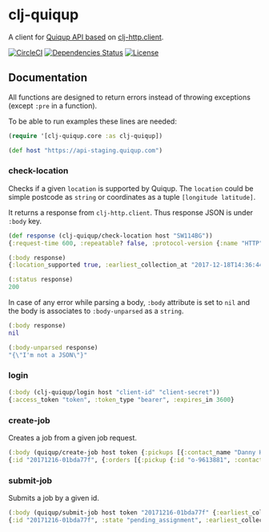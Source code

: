 clj-quiqup
==========

A client for [Quiqup API based](https://api-docs.quiqup.com) on [clj-http.client](https://clojars.org/clj-http).

[![CircleCI](https://circleci.com/gh/Flexiana/clj-quiqup.svg?style=svg)](https://circleci.com/gh/Flexiana/clj-quiqup)
[![Dependencies Status](https://jarkeeper.com/flexiana/clj-quiqup/status.png)](https://jarkeeper.com/flexiana/clj-quiqup)
[![License](https://img.shields.io/badge/MIT-Clause-blue.svg)](https://opensource.org/licenses/MIT)


Documentation
-------------

All functions are designed to return errors instead of throwing exceptions (except `:pre` in a function).

To be able to run examples these lines are needed:

```clojure
(require '[clj-quiqup.core :as clj-quiqup])

(def host "https://api-staging.quiqup.com")
```

### check-location
Checks if a given `location` is supported by Quiqup. The `location` could be simple postcode as `string` or
 coordinates as a tuple `[longitude latitude]`.

It returns a response from `clj-http.client`. Thus response JSON is under `:body` key.

```clojure
(def response (clj-quiqup/check-location host "SW114BG"))
{:request-time 600, :repeatable? false, :protocol-version {:name "HTTP", :major 1, :minor 1}, :streaming? true, :chunked? true, :reason-phrase "OK", :headers {"Content-Type" "application/json", "X-Runtime" "0.125058", "X-Rack-Cache" "miss", "X-QueueTimeSeconds" "0", "Connection" "close", "Transfer-Encoding" "chunked", "ETag" "W/\"9d4e0be7a9dabc2480d355d7cea848d0\"", "Date" "Mon, 18 Dec 2017 14:11:01 GMT", "Vary" "Accept-Encoding", "X-Request-Id" "", "Cache-Control" "max-age=0, private, must-revalidate"}, :orig-content-encoding nil, :status 200, :length -1, :body {:location_supported true, :earliest_collection_at "2017-12-18T14:35:01Z"}, :trace-redirects []}

(:body response)
{:location_supported true, :earliest_collection_at "2017-12-18T14:36:44Z"}

(:status response)
200
```

In case of any error while parsing a body, `:body` attribute is set to `nil` and the body is associates
 to `:body-unparsed` as a `string`.
```clojure
(:body response)
nil

(:body-unparsed response)
"{\"I'm not a JSON\"}"
```

### login

```clojure
(:body (clj-quiqup/login host "client-id" "client-secret"))
{:access_token "token", :token_type "bearer", :expires_in 3600}
```

### create-job
Creates a job from a given job request.

```clojure
(:body (quiqup/create-job host token {:pickups [{:contact_name "Danny Hawkins" ...}]}
{:id "20171216-01bda77f", {:orders [{:pickup {:id "o-9613881", :contact_name ...}}]}}
```

### submit-job
Submits a job by a given id.

```clojure
(:body (quiqup/submit-job host token "20171216-01bda77f" {:earliest_collection_at "2017-12-14T13:49:44Z"}))
{:id "20171216-01bda77f", :state "pending_assignment", :earliest_collection_at "2017-12-14T15:49:44Z", ...}
```
